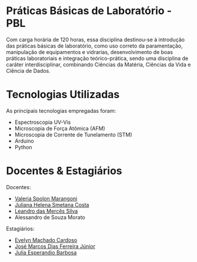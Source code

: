 # Práticas Básicas de Laboratório - PBL

Com carga horária de 120 horas, essa disciplina destinou-se à introdução das práticas básicas de laboratório, como uso correto da paramentação, manipulação de equipamentos e vidrarias, desenvolvimento de boas práticas laboratoriais e integração teórico-prática, sendo uma disciplina de caráter interdisciplinar, combinando Ciências da Matéria, Ciências da Vida e Ciência de Dados.

# Tecnologias Utilizadas

As principais tecnologias empregadas foram:

- Espectroscopia UV-Vis
- Microscopia de Força Atômica (AFM)
- Microscopia de Corrente de Tunelamento (STM)
- Arduino
- Python

# Docentes & Estagiários

Docentes:

- [Valeria Spolon Marangoni](https://buscatextual.cnpq.br/buscatextual/visualizacv.do?id=K4252367Y6)
- [Juliana Helena Smetana Costa](https://buscatextual.cnpq.br/buscatextual/visualizacv.do?id=K4770481P8)
- [Leandro das Mercês Silva](https://buscatextual.cnpq.br/buscatextual/visualizacv.do?id=K4465698A9)
- Alessandro de Souza Morato

Estagiários:

- [Evelyn Machado Cardoso](https://buscatextual.cnpq.br/buscatextual/visualizacv.do?id=K1139927A6)
- [José Marcos Dias Ferreira Júnior](https://buscatextual.cnpq.br/buscatextual/visualizacv.do?id=K2728679T1)
- [Julia Esperandio Barbosa](https://buscatextual.cnpq.br/buscatextual/visualizacv.do?id=K1794694H7)
